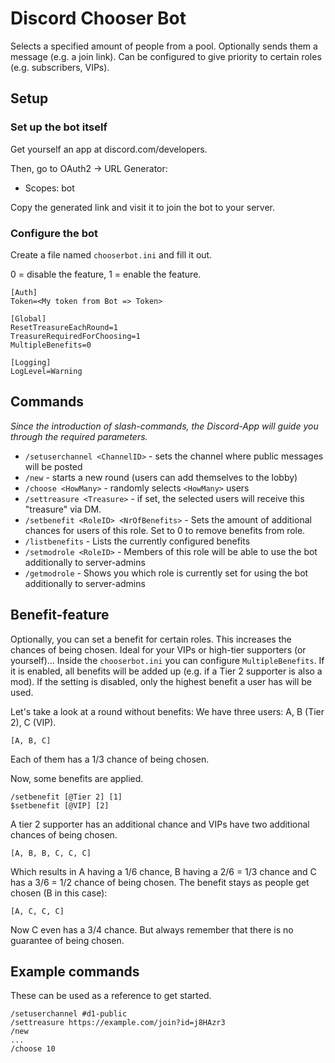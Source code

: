 # Discord Chooser Bot
Selects a specified amount of people from a pool.
Optionally sends them a message (e.g. a join link). Can be configured to give priority to certain roles (e.g. subscribers, VIPs).

## Setup
### Set up the bot itself
Get yourself an app at discord.com/developers.

Then, go to OAuth2 -> URL Generator:
* Scopes: bot

Copy the generated link and visit it to join the bot to your server.

### Configure the bot
Create a file named `chooserbot.ini` and fill it out.

0 = disable the feature, 1 = enable the feature.
```
[Auth]
Token=<My token from Bot => Token>

[Global]
ResetTreasureEachRound=1
TreasureRequiredForChoosing=1
MultipleBenefits=0

[Logging]
LogLevel=Warning
```

## Commands
_Since the introduction of slash-commands, the Discord-App will guide you through the required parameters._
* `/setuserchannel <ChannelID>` - sets the channel where public messages will be posted
* `/new` - starts a new round (users can add themselves to the lobby)
* `/choose <HowMany>` - randomly selects `<HowMany>` users
* `/settreasure <Treasure>` - if set, the selected users will receive this "treasure" via DM.
* `/setbenefit <RoleID> <NrOfBenefits>` - Sets the amount of additional chances for users of this role. Set to 0 to remove benefits from role.
* `/listbenefits` - Lists the currently configured benefits
* `/setmodrole <RoleID>` - Members of this role will be able to use the bot additionally to server-admins
* `/getmodrole` - Shows you which role is currently set for using the bot additionally to server-admins

## Benefit-feature
Optionally, you can set a benefit for certain roles. This increases the chances of being chosen. Ideal for your VIPs or high-tier supporters (or yourself)...
Inside the `chooserbot.ini` you can configure `MultipleBenefits`. If it is enabled, all benefits will be added up (e.g. if a Tier 2 supporter is also a mod). If the setting is disabled, only the highest benefit a user has will be used.

Let's take a look at a round without benefits: We have three users: A, B (Tier 2), C (VIP).
```
[A, B, C]
```
Each of them has a 1/3 chance of being chosen.

Now, some benefits are applied.
```
/setbenefit [@Tier 2] [1]
$setbenefit [@VIP] [2]
```
A tier 2 supporter has an additional chance and VIPs have two additional chances of being chosen.
```
[A, B, B, C, C, C]
```
Which results in A having a 1/6 chance, B having a 2/6 = 1/3 chance and C has a 3/6 = 1/2 chance of being chosen.
The benefit stays as people get chosen (B in this case):
```
[A, C, C, C]
```
Now C even has a 3/4 chance. But always remember that there is no guarantee of being chosen.

## Example commands
These can be used as a reference to get started. 
```
/setuserchannel #d1-public
/settreasure https://example.com/join?id=j8HAzr3
/new
...
/choose 10
```